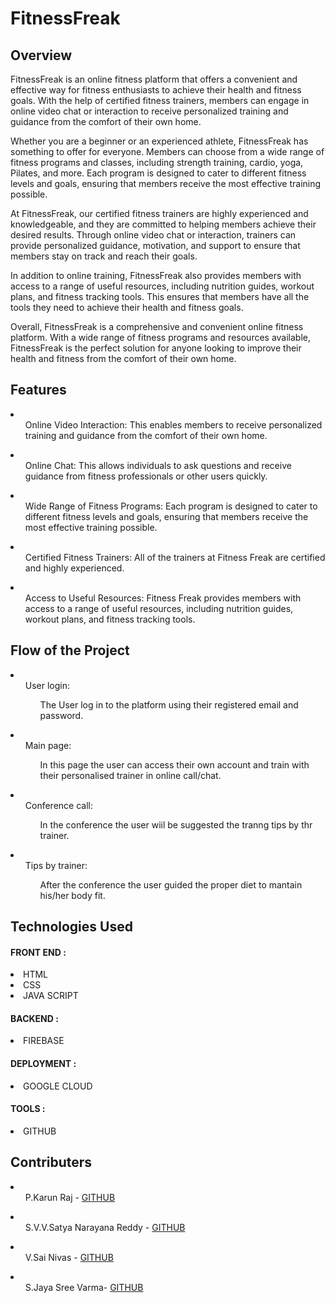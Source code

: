 # FitnessFreak

<h2>Overview</h2>
<p>FitnessFreak is an online fitness platform that offers a convenient and effective way for fitness enthusiasts to achieve their health and fitness goals. With the help of certified fitness trainers, members can engage in online video chat or interaction to receive personalized training and guidance from the comfort of their own home.

Whether you are a beginner or an experienced athlete, FitnessFreak has something to offer for everyone. Members can choose from a wide range of fitness programs and classes, including strength training, cardio, yoga, Pilates, and more. Each program is designed to cater to different fitness levels and goals, ensuring that members receive the most effective training possible.

At FitnessFreak, our certified fitness trainers are highly experienced and knowledgeable, and they are committed to helping members achieve their desired results. Through online video chat or interaction, trainers can provide personalized guidance, motivation, and support to ensure that members stay on track and reach their goals.

In addition to online training, FitnessFreak also provides members with access to a range of useful resources, including nutrition guides, workout plans, and fitness tracking tools. This ensures that members have all the tools they need to achieve their health and fitness goals.

Overall, FitnessFreak is a comprehensive and convenient online fitness platform. With a wide range of fitness programs and resources available, FitnessFreak is the perfect solution for anyone looking to improve their health and fitness from the comfort of their own home.</p>

<h2>Features</h2>
<li><ul> Online Video Interaction: This enables members to receive personalized training and guidance from the comfort of their own home.</ul></li>

<li><ul> Online Chat: This allows individuals to ask questions and receive guidance from fitness professionals or other users quickly.</ul></li>

<li><ul> Wide Range of Fitness Programs: Each program is designed to cater to different fitness levels and goals, ensuring that members receive the most effective training possible.</ul></li>

<li><ul> Certified Fitness Trainers: All of the trainers at Fitness Freak are certified and highly experienced.</ul></li>

<li><ul> Access to Useful Resources: Fitness Freak provides members with access to a range of useful resources, including nutrition guides, workout plans, and fitness tracking tools.</ul></li>

<h2>Flow of the Project</h2>


<li>
        <ul>
            User login:<ul>The User log in to the platform using their registered email and password.</ul>
        </ul>
    </li>
    <li><ul>Main page: <ul>In this page the user can access their own account and train with their personalised trainer in online call/chat.</ul></ul></li>
    <li><ul>Conference call: <ul>In the conference the user wiil be suggested the tranng tips by thr trainer. </ul></ul></li>
    <li><ul>Tips by trainer: <ul>After the conference the user guided the proper diet to mantain his/her body fit.</ul></ul></li>


<h2>Technologies Used</h2>
<h4>FRONT END :</h4>
<li>HTML</li>
<li>CSS</li>
<li>JAVA SCRIPT</li>
<h4>BACKEND :</h4>
<li>FIREBASE</li>
<h4>DEPLOYMENT :</h4>
<li>GOOGLE CLOUD</li>
<h4>TOOLS :</h4>
<li>GITHUB</li>

<h2>Contributers</h2>
  <li>
    <ul>P.Karun Raj - <a href="https://github.com/karunraj07">GITHUB</a></ul></li>
  <li>
    <ul>S.V.V.Satya Narayana Reddy - <a href="https://github.com/sudheerreddysabbella">GITHUB</a></ul></li>
  <li>
    <ul>V.Sai Nivas - <a href="https://github.com/sainivasvinnakota">GITHUB</a></ul></li>
  <li>
    <ul>S.Jaya Sree Varma- <a href="https://github.com/Jayasreevarma">GITHUB</a></ul></li>
